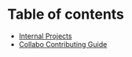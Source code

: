 # Table of contents

* [Internal Projects](README.md)
* [Collabo Contributing Guide](https://resources.collabocommunity.com/p/vmg4PL1ozeI435/Community-and-Documentation)

